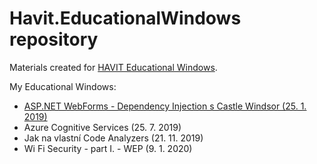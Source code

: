 # Havit.EducationalWindows repository
Materials created for [HAVIT Educational Windows](https://youtu.be/W2orIu107Vw).

My Educational Windows:
- [ASP.NET WebForms - Dependency Injection s Castle Windsor (25. 1. 2019)](https://github.com/vaclavek/Havit.CastleWindsor.WebForms)
- Azure Cognitive Services (25. 7. 2019)
- Jak na vlastní Code Analyzers (21. 11. 2019)
- Wi Fi Security - part I. - WEP (9. 1. 2020)
